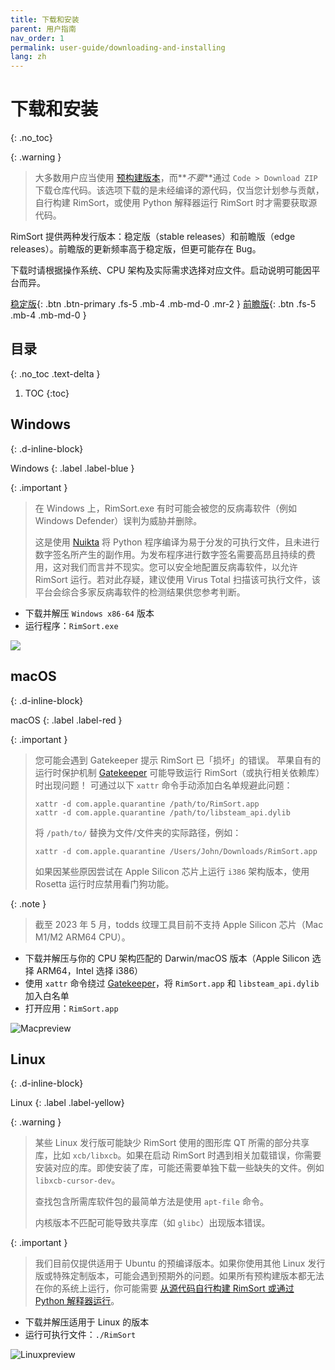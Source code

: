 ```yaml
---
title: 下载和安装
parent: 用户指南
nav_order: 1
permalink: user-guide/downloading-and-installing
lang: zh
---
```


# 下载和安装
{: .no_toc}

{: .warning }

> 大多数用户应当使用 [预构建版本](https://github.com/RimSort/RimSort/releases)，而**_不要_**通过 `Code > Download ZIP` 下载仓库代码。该选项下载的是未经编译的源代码，仅当您计划参与贡献，自行构建 RimSort，或使用 Python 解释器运行 RimSort 时才需要获取源代码。

RimSort 提供两种发行版本：稳定版（stable releases）和前瞻版（edge releases）。前瞻版的更新频率高于稳定版，但更可能存在 Bug。

下载时请根据操作系统、CPU 架构及实际需求选择对应文件。启动说明可能因平台而异。

[稳定版][稳定版]{: .btn .btn-primary .fs-5 .mb-4 .mb-md-0 .mr-2 }
[前瞻版][前瞻版]{: .btn .fs-5 .mb-4 .mb-md-0 }

## 目录
{: .no_toc .text-delta }

1. TOC
{:toc}

## Windows
{: .d-inline-block}

Windows
{: .label .label-blue }

{: .important }
> 在 Windows 上，RimSort.exe 有时可能会被您的反病毒软件（例如 Windows Defender）误判为威胁并删除。
>
> 这是使用 [Nuikta](https://nuitka.net/) 将 Python 程序编译为易于分发的可执行文件，且未进行数字签名所产生的副作用。为发布程序进行数字签名需要高昂且持续的费用，这对我们而言并不现实。您可以安全地配置反病毒软件，以允许 RimSort 运行。若对此存疑，建议使用 Virus Total 扫描该可执行文件，该平台会综合多家反病毒软件的检测结果供您参考判断。


- 下载并解压 `Windows x86-64` 版本
- 运行程序：`RimSort.exe`

![](../../assets/images/previews/windows_preview.png)

## macOS
{: .d-inline-block}

macOS
{: .label .label-red }

{: .important }
> 您可能会遇到 Gatekeeper 提示 RimSort 已「损坏」的错误。
> 苹果自有的运行时保护机制 [Gatekeeper](https://support.apple.com/guide/security/gatekeeper-and-runtime-protection-sec5599b66df/web) 可能导致运行 RimSort（或执行相关依赖库）时出现问题！
> 可通过以下 `xattr` 命令手动添加白名单规避此问题：
>
>     xattr -d com.apple.quarantine /path/to/RimSort.app
>     xattr -d com.apple.quarantine /path/to/libsteam_api.dylib
>
> 将 `/path/to/` 替换为文件/文件夹的实际路径，例如：
>
>     xattr -d com.apple.quarantine /Users/John/Downloads/RimSort.app
>
> 如果因某些原因尝试在 Apple Silicon 芯片上运行 `i386` 架构版本，使用 Rosetta 运行时应禁用看门狗功能。

{: .note }

> 截至 2023 年 5 月，todds 纹理工具目前不支持 Apple Silicon 芯片（Mac M1/M2 ARM64 CPU）。

- 下载并解压与你的 CPU 架构匹配的 Darwin/macOS 版本（Apple Silicon 选择 ARM64，Intel 选择 i386）
- 使用 `xattr` 命令绕过 [Gatekeeper](https://support.apple.com/guide/security/gatekeeper-and-runtime-protection-sec5599b66df/web)，将 `RimSort.app` 和 `libsteam_api.dylib` 加入白名单
- 打开应用：`RimSort.app`

<img alt="Macpreview" src="https://github.com/RimSort/RimSort/assets/28567881/7731911b-cc7c-47c8-9c34-6f925fc5b188">

## Linux
{: .d-inline-block}

Linux
{: .label .label-yellow}

{: .warning }

> 某些 Linux 发行版可能缺少 RimSort 使用的图形库 QT 所需的部分共享库，比如 `xcb/libxcb`。如果在启动 RimSort 时遇到相关加载错误，你需要安装对应的库。即使安装了库，可能还需要单独下载一些缺失的文件。例如 `libxcb-cursor-dev`。
>
> 查找包含所需库软件包的最简单方法是使用 `apt-file` 命令。
>
> 内核版本不匹配可能导致共享库（如 `glibc`）出现版本错误。

{: .important }

> 我们目前仅提供适用于 Ubuntu 的预编译版本。如果你使用其他 Linux 发行版或特殊定制版本，可能会遇到预期外的问题。如果所有预构建版本都无法在你的系统上运行，你可能需要 [从源代码自行构建 RimSort 或通过 Python 解释器运行](development-guide/development-setup)。



- 下载并解压适用于 Linux 的版本
- 运行可执行文件：`./RimSort`

<img alt="Linuxpreview" src="https://github.com/RimSort/RimSort/assets/102756485/d26577e4-d488-406b-b9a2-dc2eeea8de25">

[所有发布]: https://github.com/oceancabbage/RimSort/releases
[稳定版]: https://github.com/oceancabbage/RimSort/releases/latest
[前瞻版]: https://github.com/RimSort/RimSort/releases/tag/Edge
